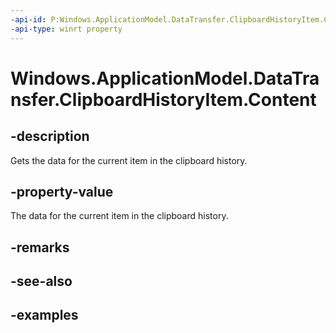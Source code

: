 ```yaml
---
-api-id: P:Windows.ApplicationModel.DataTransfer.ClipboardHistoryItem.Content
-api-type: winrt property
---
```


<!-- Property syntax.
public DataPackageView Content { get; }
-->

# Windows.ApplicationModel.DataTransfer.ClipboardHistoryItem.Content

## -description
Gets the data for the current item in the clipboard history.

## -property-value
The data for the current item in the clipboard history.

## -remarks

## -see-also

## -examples
